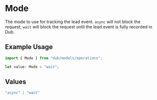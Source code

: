 # Mode

The mode to use for tracking the lead event. `async` will not block the request; `wait` will block the request until the lead event is fully recorded in Dub.

## Example Usage

```typescript
import { Mode } from "dub/models/operations";

let value: Mode = "wait";
```

## Values

```typescript
"async" | "wait"
```